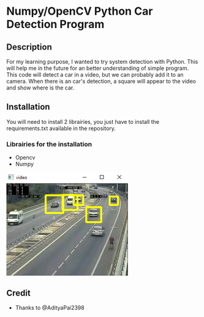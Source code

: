 # Numpy/OpenCV Python Car Detection Program

## Description
For my learning purpose, I wanted to try system detection with Python. This will help me in the future for an better understanding of simple program.
This code will detect a car in a video, but we can probably add it to an camera. When there is an car's detection, a square will appear to the video
and show where is the car.

## Installation
You will need to install 2 librairies, you just have to install the requirements.txt available in the repository.

### Librairies for the installation
- Opencv
- Numpy 

![](DetectCar/tempsnip.png)

## Credit
- Thanks to @AdityaPai2398
